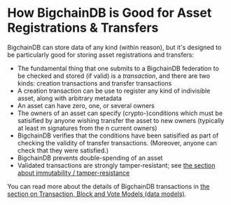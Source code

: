 # How BigchainDB is Good for Asset Registrations & Transfers

BigchainDB can store data of any kind (within reason), but it's designed to be particularly good for storing asset registrations and transfers:

* The fundamental thing that one submits to a BigchainDB federation to be checked and stored (if valid) is a _transaction_, and there are two kinds: creation transactions and transfer transactions
* A creation transaction can be use to register any kind of indivisible asset, along with arbitrary metadata
* An asset can have zero, one, or several owners
* The owners of an asset can specify (crypto-)conditions which must be satisified by anyone wishing transfer the asset to new owners (typically at least m signatures from the n current owners)
* BigchainDB verifies that the conditions have been satisified as part of checking the validity of transfer transactions. (Moreover, anyone can check that they were satisfied.)
* BigchainDB prevents double-spending of an asset
* Validated transactions are strongly tamper-resistant; see [the section about immutability / tamper-resistance](immutable.html)

You can read more about the details of BigchainDB transactions in [the section on Transaction, Block and Vote Models (data models)](models.html).
